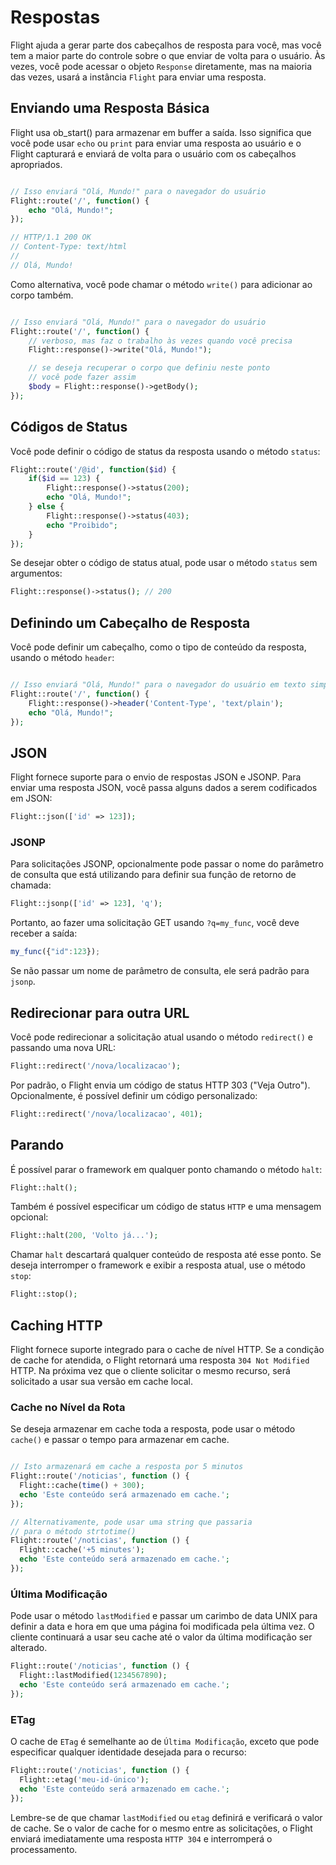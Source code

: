 # Respostas

Flight ajuda a gerar parte dos cabeçalhos de resposta para você, mas você tem a maior parte do controle sobre o que enviar de volta para o usuário. Às vezes, você pode acessar o objeto `Response` diretamente, mas na maioria das vezes, usará a instância `Flight` para enviar uma resposta.

## Enviando uma Resposta Básica

Flight usa ob_start() para armazenar em buffer a saída. Isso significa que você pode usar `echo` ou `print` para enviar uma resposta ao usuário e o Flight capturará e enviará de volta para o usuário com os cabeçalhos apropriados.

```php

// Isso enviará "Olá, Mundo!" para o navegador do usuário
Flight::route('/', function() {
	echo "Olá, Mundo!";
});

// HTTP/1.1 200 OK
// Content-Type: text/html
//
// Olá, Mundo!
```

Como alternativa, você pode chamar o método `write()` para adicionar ao corpo também.

```php

// Isso enviará "Olá, Mundo!" para o navegador do usuário
Flight::route('/', function() {
	// verboso, mas faz o trabalho às vezes quando você precisa
	Flight::response()->write("Olá, Mundo!");

	// se deseja recuperar o corpo que definiu neste ponto
	// você pode fazer assim
	$body = Flight::response()->getBody();
});
```

## Códigos de Status

Você pode definir o código de status da resposta usando o método `status`:

```php
Flight::route('/@id', function($id) {
	if($id == 123) {
		Flight::response()->status(200);
		echo "Olá, Mundo!";
	} else {
		Flight::response()->status(403);
		echo "Proibido";
	}
});
```

Se desejar obter o código de status atual, pode usar o método `status` sem argumentos:

```php
Flight::response()->status(); // 200
```

## Definindo um Cabeçalho de Resposta

Você pode definir um cabeçalho, como o tipo de conteúdo da resposta, usando o método `header`:

```php

// Isso enviará "Olá, Mundo!" para o navegador do usuário em texto simples
Flight::route('/', function() {
	Flight::response()->header('Content-Type', 'text/plain');
	echo "Olá, Mundo!";
});
```



## JSON

Flight fornece suporte para o envio de respostas JSON e JSONP. Para enviar uma resposta JSON, você passa alguns dados a serem codificados em JSON:

```php
Flight::json(['id' => 123]);
```

### JSONP

Para solicitações JSONP, opcionalmente pode passar o nome do parâmetro de consulta que está utilizando para definir sua função de retorno de chamada:

```php
Flight::jsonp(['id' => 123], 'q');
```

Portanto, ao fazer uma solicitação GET usando `?q=my_func`, você deve receber a saída:

```javascript
my_func({"id":123});
```

Se não passar um nome de parâmetro de consulta, ele será padrão para `jsonp`.

## Redirecionar para outra URL

Você pode redirecionar a solicitação atual usando o método `redirect()` e passando
uma nova URL:

```php
Flight::redirect('/nova/localizacao');
```

Por padrão, o Flight envia um código de status HTTP 303 ("Veja Outro"). Opcionalmente, é possível definir um
código personalizado:

```php
Flight::redirect('/nova/localizacao', 401);
```

## Parando

É possível parar o framework em qualquer ponto chamando o método `halt`:

```php
Flight::halt();
```

Também é possível especificar um código de status `HTTP` e uma mensagem opcional:

```php
Flight::halt(200, 'Volto já...');
```

Chamar `halt` descartará qualquer conteúdo de resposta até esse ponto. Se deseja interromper
o framework e exibir a resposta atual, use o método `stop`:

```php
Flight::stop();
```

## Caching HTTP

Flight fornece suporte integrado para o cache de nível HTTP. Se a condição de cache
for atendida, o Flight retornará uma resposta `304 Not Modified` HTTP. Na próxima vez que o
cliente solicitar o mesmo recurso, será solicitado a usar sua versão em cache local.

### Cache no Nível da Rota

Se deseja armazenar em cache toda a resposta, pode usar o método `cache()` e passar o tempo para armazenar em cache.

```php

// Isto armazenará em cache a resposta por 5 minutos
Flight::route('/noticias', function () {
  Flight::cache(time() + 300);
  echo 'Este conteúdo será armazenado em cache.';
});

// Alternativamente, pode usar uma string que passaria
// para o método strtotime()
Flight::route('/noticias', function () {
  Flight::cache('+5 minutes');
  echo 'Este conteúdo será armazenado em cache.';
});
```

### Última Modificação

Pode usar o método `lastModified` e passar um carimbo de data UNIX para definir a data
e hora em que uma página foi modificada pela última vez. O cliente continuará a usar seu cache até
o valor da última modificação ser alterado.

```php
Flight::route('/noticias', function () {
  Flight::lastModified(1234567890);
  echo 'Este conteúdo será armazenado em cache.';
});
```

### ETag

O cache de `ETag` é semelhante ao de `Última Modificação`, exceto que pode especificar qualquer identidade
desejada para o recurso:

```php
Flight::route('/noticias', function () {
  Flight::etag('meu-id-único');
  echo 'Este conteúdo será armazenado em cache.';
});
```

Lembre-se de que chamar `lastModified` ou `etag` definirá e verificará o
valor de cache. Se o valor de cache for o mesmo entre as solicitações, o Flight enviará imediatamente
uma resposta `HTTP 304` e interromperá o processamento.